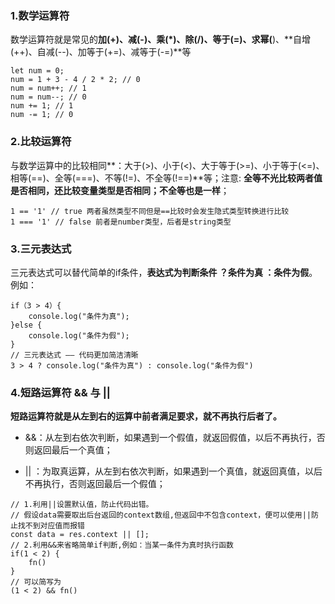 ### 1.数学运算符

数学运算符就是常见的**加(+)、减(-)、乘(*)、除(/)、等于(=)、求幂(**)、**自增(++)、自减(--)、加等于(+=)、减等于(-=)**等

```
let num = 0;
num = 1 + 3 - 4 / 2 * 2; // 0
num = num++; // 1
num = num--; // 0
num += 1; // 1
num -= 1; // 0

```

### 2.比较运算符

与数学运算中的比较相同**：大于(>)、小于(<)、大于等于(>=)、小于等于(<=)、相等(==)、全等(===)、不等(!=)、不全等(!==)**等；注意: **全等不光比较两者值是否相同，还比较变量类型是否相同；不全等也是一样**；

```
1 == '1' // true 两者虽然类型不同但是==比较时会发生隐式类型转换进行比较
1 === '1' // false 前者是number类型，后者是string类型
```

### 3.三元表达式

三元表达式可以替代简单的if条件，**表达式为判断条件 ？条件为真 ：条件为假**。例如：

```
if（3 > 4）{
    console.log("条件为真");
}else {
    console.log("条件为假");
}
// 三元表达式 —— 代码更加简洁清晰
3 > 4 ? console.log("条件为真") : console.log("条件为假")
```

### 4.短路运算符 && 与 ||

**短路运算符就是从左到右的运算中前者满足要求，就不再执行后者了。**

- &&：从左到右依次判断，如果遇到一个假值，就返回假值，以后不再执行，否则返回最后一个真值；

- || ：为取真运算，从左到右依次判断，如果遇到一个真值，就返回真值，以后不再执行，否则返回最后一个假值；

```
// 1.利用||设置默认值，防止代码出错。
// 假设data需要取出后台返回的context数组,但返回中不包含context，便可以使用||防止找不到对应值而报错
const data = res.context || [];
// 2.利用&&来省略简单if判断,例如：当某一条件为真时执行函数
if(1 < 2) {
    fn()
}
// 可以简写为
(1 < 2) && fn()
```


